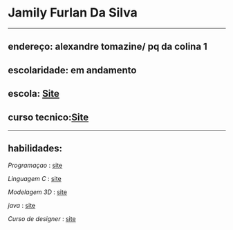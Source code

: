 # Jamily Furlan Da Silva
___
## endereço: alexandre tomazine/ pq da colina 1
## escolaridade: em andamento

## escola: [Site](http://oscarlinaaraujodeoliveira.com.br/)

## curso tecnico:[Site](http://rosaperrone.com.br/)
___

## habilidades: 

*Programaçao*    :    [site](https://www.teamtreehouse.com/)   

*Linguagem C*   :    [site](https://up.revelo.com.br/)   

*Modelagem 3D*   :   [site](https://www.ebaconline.com.br/)    

*java*   :    [site](https://www.ultima.school/)   

*Curso de designer*   :    [site](https://www.ebaconline.com.br/)    